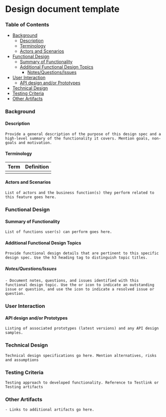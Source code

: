 # Design document template

### Table of Contents

+ [Background](#background)
  - [Description](#description)
  - [Terminology](#terminology)
  - [Actors and Scenarios](#actors-and-scenarios)
+ [Functional Design](#functional-design)
    * [Summary of Functionality](#summary-of-functionality)
    * [Additional Functional Design Topics](#additional-functional-design-topics)
      + [Notes/Questions/Issues](#notesquestionsissues)
+ [User Interaction](#user-interaction)
  - [API design and/or Prototypes](#api-design-andor-prototypes)
+ [Technical Design](#technical-design)
+ [Testing Criteria](#testing-criteria)
+ [Other Artifacts](#other-artifacts)

### Background
#### Description

`Provide a general description of the purpose of this design spec and a high-level summary of the functionality it covers. Mention goals, non-goals and motivation.`

#### Terminology

|Term|Definition|
|---|---|
|||

#### Actors and Scenarios

`List of actors and the business function(s) they perform related to this feature goes here.` 

### Functional Design
#### Summary of Functionality

`List of functions user(s) can perform goes here.` 

#### Additional Functional Design Topics

`Provide functional design details that are pertinent to this specific design spec. Use the h3 heading tag to distinguish topic titles.`

##### Notes/Questions/Issues

`- Document notes, questions, and issues identified with this functional design topic. Use the or icon to indicate an outstanding issue or question, and use the icon to indicate a resolved issue or question.`
 
### User Interaction
#### API design and/or Prototypes

`Listing of associated prototypes (latest versions) and any API design samples.` 

### Technical Design

`Technical design specifications go here. Mention alternatives, risks and assumptions`

### Testing Criteria

`Testing approach to developed functionality. Reference to Testlink or Testing artifacts`

### Other Artifacts
 
`- Links to additional artifacts go here.`